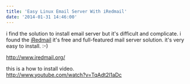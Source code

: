 ```yaml
---
title: 'Easy Linux Email Server With iRedmail'
date: '2014-01-31 14:46:00'
---
```


i find the solution to install email server but it's difficult and complicate. i found the [iRedmail](http://www.iredmail.org/) it's free and full-featured mail server solution. it's very easy to install. :-)  
  
<http://www.iredmail.org/>  
  
this is a how to install video.  
<http://www.youtube.com/watch?v=TqAdt2l1aDc>  
  
  
